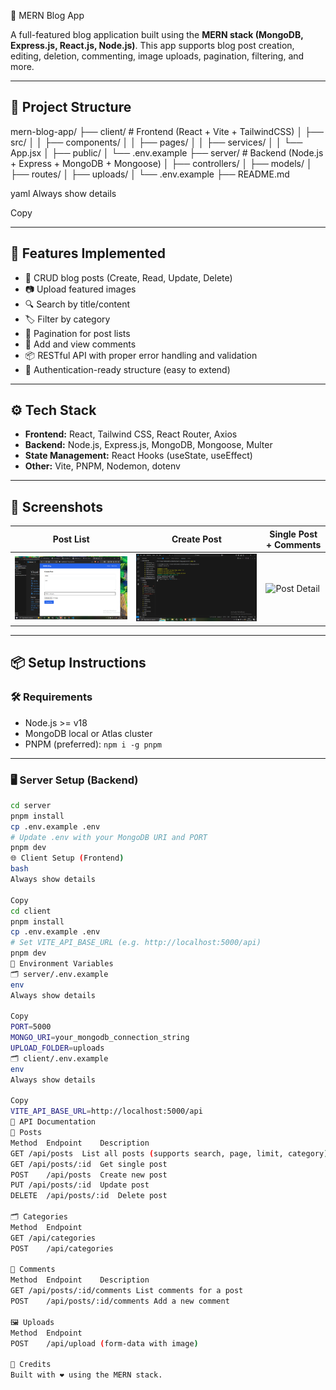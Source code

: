  📰 MERN Blog App

A full-featured blog application built using the **MERN stack (MongoDB, Express.js, React.js, Node.js)**. This app supports blog post creation, editing, deletion, commenting, image uploads, pagination, filtering, and more.

---

## 📁 Project Structure

mern-blog-app/
├── client/ # Frontend (React + Vite + TailwindCSS)
│ ├── src/
│ │ ├── components/
│ │ ├── pages/
│ │ ├── services/
│ │ └── App.jsx
│ ├── public/
│ └── .env.example
├── server/ # Backend (Node.js + Express + MongoDB + Mongoose)
│ ├── controllers/
│ ├── models/
│ ├── routes/
│ ├── uploads/
│ └── .env.example
├── README.md

yaml
Always show details

Copy

---

## 🚀 Features Implemented

- 📝 CRUD blog posts (Create, Read, Update, Delete)
- 📷 Upload featured images
- 🔍 Search by title/content
- 🏷️ Filter by category
- 📄 Pagination for post lists
- 💬 Add and view comments
- 📦 RESTful API with proper error handling and validation
- 🔐 Authentication-ready structure (easy to extend)

---

## ⚙️ Tech Stack

- **Frontend:** React, Tailwind CSS, React Router, Axios
- **Backend:** Node.js, Express.js, MongoDB, Mongoose, Multer
- **State Management:** React Hooks (useState, useEffect)
- **Other:** Vite, PNPM, Nodemon, dotenv

---

## 🧪 Screenshots

| Post List | Create Post | Single Post + Comments |
|-----------|-------------|------------------------|
| ![Post List](screenshotss/Screenshot%202025-07-10%20091345.png) | ![backend](screenshotss/Screenshot%202025-07-10%20091312.png) | ![Post Detail]() |

---

## 📦 Setup Instructions

### 🛠 Requirements

- Node.js >= v18
- MongoDB local or Atlas cluster
- PNPM (preferred): `npm i -g pnpm`

---

### 🖥 Server Setup (Backend)

```bash
cd server
pnpm install
cp .env.example .env
# Update .env with your MongoDB URI and PORT
pnpm dev
🌐 Client Setup (Frontend)
bash
Always show details

Copy
cd client
pnpm install
cp .env.example .env
# Set VITE_API_BASE_URL (e.g. http://localhost:5000/api)
pnpm dev
🔐 Environment Variables
🗂 server/.env.example
env
Always show details

Copy
PORT=5000
MONGO_URI=your_mongodb_connection_string
UPLOAD_FOLDER=uploads
🗂 client/.env.example
env
Always show details

Copy
VITE_API_BASE_URL=http://localhost:5000/api
📘 API Documentation
📝 Posts
Method	Endpoint	Description
GET	/api/posts	List all posts (supports search, page, limit, category)
GET	/api/posts/:id	Get single post
POST	/api/posts	Create new post
PUT	/api/posts/:id	Update post
DELETE	/api/posts/:id	Delete post

🗂 Categories
Method	Endpoint
GET	/api/categories
POST	/api/categories

💬 Comments
Method	Endpoint	Description
GET	/api/posts/:id/comments	List comments for a post
POST	/api/posts/:id/comments	Add a new comment

🖼 Uploads
Method	Endpoint
POST	/api/upload (form-data with image)

🙌 Credits
Built with ❤️ using the MERN stack.